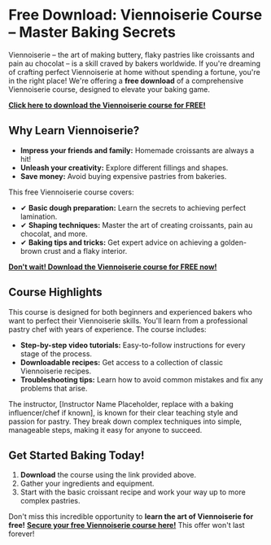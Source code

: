 # Free Download: Viennoiserie Course – Master Baking Secrets

Viennoiserie – the art of making buttery, flaky pastries like croissants and pain au chocolat – is a skill craved by bakers worldwide. If you're dreaming of crafting perfect Viennoiserie at home without spending a fortune, you're in the right place! We're offering a **free download** of a comprehensive Viennoiserie course, designed to elevate your baking game.

[**Click here to download the Viennoiserie course for FREE!**](https://udemywork.com/viennoiserie-course)

## Why Learn Viennoiserie?

*   **Impress your friends and family:** Homemade croissants are always a hit!
*   **Unleash your creativity:** Explore different fillings and shapes.
*   **Save money:** Avoid buying expensive pastries from bakeries.

This free Viennoiserie course covers:

*   ✔ **Basic dough preparation:** Learn the secrets to achieving perfect lamination.
*   ✔ **Shaping techniques:** Master the art of creating croissants, pain au chocolat, and more.
*   ✔ **Baking tips and tricks:** Get expert advice on achieving a golden-brown crust and a flaky interior.

[**Don't wait! Download the Viennoiserie course for FREE now!**](https://udemywork.com/viennoiserie-course)

## Course Highlights

This course is designed for both beginners and experienced bakers who want to perfect their Viennoiserie skills. You'll learn from a professional pastry chef with years of experience. The course includes:

*   **Step-by-step video tutorials:** Easy-to-follow instructions for every stage of the process.
*   **Downloadable recipes:** Get access to a collection of classic Viennoiserie recipes.
*   **Troubleshooting tips:** Learn how to avoid common mistakes and fix any problems that arise.

The instructor, [Instructor Name Placeholder, replace with a baking influencer/chef if known], is known for their clear teaching style and passion for pastry. They break down complex techniques into simple, manageable steps, making it easy for anyone to succeed.

## Get Started Baking Today!

1.  **Download** the course using the link provided above.
2.  Gather your ingredients and equipment.
3.  Start with the basic croissant recipe and work your way up to more complex pastries.

Don't miss this incredible opportunity to **learn the art of Viennoiserie for free!** [**Secure your free Viennoiserie course here!**](https://udemywork.com/viennoiserie-course) This offer won't last forever!
